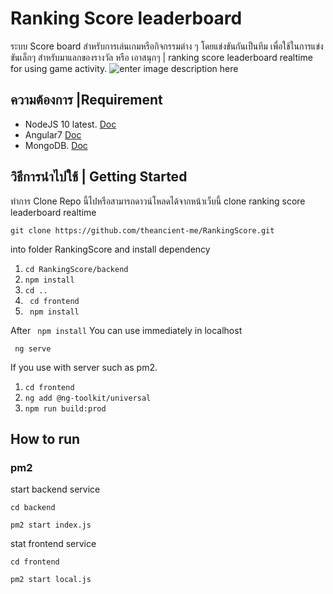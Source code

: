 # Ranking Score leaderboard
   ระบบ Score board สำหรับการเล่นเกมหรือกิจกรรมต่าง ๆ โดยแข่งขันกันเป็นทีม เพื่อใช้ในการแข่งขันเล็กๆ สำหรับมาแลกของรางวัล หรือ เอาสนุกๆ | ranking score leaderboard realtime for using game activity.
![enter image description here](https://raw.githubusercontent.com/theancient-me/RankingScore/master/img/2.png)

## ความต้องการ |Requirement

 - NodeJS 10 latest. [Doc](https://nodejs.org/en/docs/)
 - Angular7  [Doc]([https://angular.io/docs](https://angular.io/docs))
 - MongoDB.  [Doc](https://docs.mongodb.com/manual/reference/program/mongod/)

## วิธีการนำไปใช้ | Getting Started
ทำการ Clone Repo นี้ไปหรือสามารถดาวน์โหลดได้จากหน้าเว็บนี้ clone ranking score leaderboard realtime 
```
git clone https://github.com/theancient-me/RankingScore.git 
 ```
 into folder RankingScore and install dependency
1. `` cd RankingScore/backend ``
2.  `` npm install ``
3. `` cd .. ``
4. `` cd frontend``
5. `` npm install``

After `` npm install``  You can use immediately in localhost 
```
 ng serve
```

If you use with server such as pm2.
1. `` cd frontend ``
2. `` ng add @ng-toolkit/universal ``
3. `` npm run build:prod ``


## How to run 
### pm2
start backend service
``` 
cd backend
```
``` 
pm2 start index.js
```

stat frontend service
```
cd frontend
```
```
pm2 start local.js
```
